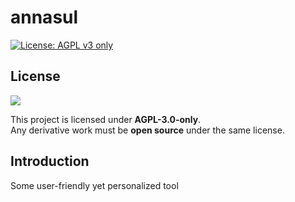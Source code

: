 # annasul

[![License: AGPL v3 only](https://img.shields.io/badge/License-AGPL_v3_only-blue.svg)](https://www.gnu.org/licenses/agpl-3.0)

## License

![](https://www.gnu.org/graphics/agplv3-88x31.png)

This project is licensed under **AGPL-3.0-only**.  
Any derivative work must be **open source** under the same license.

## Introduction

Some user-friendly yet personalized tool


